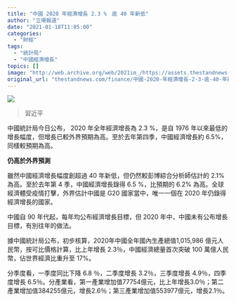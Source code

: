 ```yaml
---
title: "中國 2020 年經濟增長 2.3 %　逾 40 年新低"
author: "立場報道"
date: "2021-01-18T11:05:00"
categories:
  - "財經"
tags:
  - "統計局"
  - "中國經濟增長"
topics: []
image: "http://web.archive.org/web/2021im_/https://assets.thestandnews.com/media/photos/b3YJSQrnHcLpKfJm3Kspmdd3joR73S0RRhxxjkYccY420copy_lALCl_V9zRPsB.png"
original_url: "thestandnews.com/finance/中國-2020-年經濟增長-2-3-逾-40-年新低"
---
```

![](http://web.archive.org/web/2021im_/https://assets.thestandnews.com/media/photos/b3YJSQrnHcLpKfJm3Kspmdd3joR73S0RRhxxjkYccY420copy_lALCl_V9zRPsB.png)
> 習近平

中國統計局今日公布， 2020 年全年經濟增長為 2.3 %，是自 1976 年以來最低的增長幅度，但增長已較外界預期為高。至於去年第四季，中國經濟增長約 6.5%，同樣較預期為高。

**仍高於外界預測**

雖然中國經濟增長幅度創超過 40 年新低，但仍然較彭博綜合分析師估計的 2.1% 為高。至於去年第 4 季，中國經濟增長錄得 6.5 %，比預期的 6.2% 為高。全球經濟體受疫情打擊，外界估計中國是 G20 國家當中，唯一一個在 2020 年仍錄得經濟增長的國家。

中國自 90 年代起，每年均公布經濟增長目標，但 2020 年中，中國未有公布增長目標，有別往年的做法。

據中國統計局公布，初步核算，2020年中國全年國內生產總值1,015,986 億元人民幣，按可比價格計算，比上年增長 2.3％，中國經濟總量首次突破 100 萬億人民幣，佔世界經濟比重升至 17%。

分季度看，一季度同比下降 6.8 ％，二季度增長 3.2％，三季度增長 4.9％，四季度增長 6.5％。分產業看，第一產業增加值77754億元，比上年增長3.0％；第二產業增加值384255億元，增長2.6％；第三產業增加值553977億元，增長2.1％。